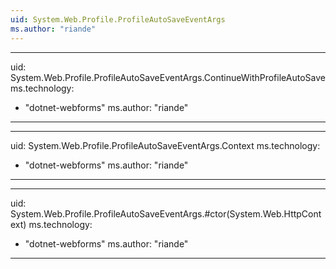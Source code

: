 ```yaml
---
uid: System.Web.Profile.ProfileAutoSaveEventArgs
ms.author: "riande"
---
```


---
uid: System.Web.Profile.ProfileAutoSaveEventArgs.ContinueWithProfileAutoSave
ms.technology: 
  - "dotnet-webforms"
ms.author: "riande"
---

---
uid: System.Web.Profile.ProfileAutoSaveEventArgs.Context
ms.technology: 
  - "dotnet-webforms"
ms.author: "riande"
---

---
uid: System.Web.Profile.ProfileAutoSaveEventArgs.#ctor(System.Web.HttpContext)
ms.technology: 
  - "dotnet-webforms"
ms.author: "riande"
---
